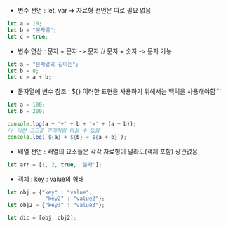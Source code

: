 - 변수 선언 : let, var => 자료형 선언은 따로 필요 없음

```js
let a = 10;
let b = "문자열";
let c = true;
```

- 변수 연산 : 문자 + 문자 -> 문자 // 문자 + 숫자 -> 문자 가능

```js
let a = "문자열의 길이는";
let b = 8;
let c = a + b;
```

- 문자열에 변수 참조 : ${} 이러한 표현을 사용하기 위해서는 백틱을 사용해야함 ``

```js
let a = 100;
let b = 200;

console.log(a + '+' + b + '=' + (a + b));
// 이런 코드를 아래처럼 바꿀 수 있음
console.log(`${a} + ${b} = ${a + b}`);
```

- 배열 선언 : 배열의 요소들은 각각 자료형이 달라도(객체 포함) 상관없음

```js
let arr = [1, 2, true, '문자'];
```

- 객체 : key : value의 형태

```js
let obj = {"key" : "value",
            "key2" : "value2"};
let obj2 = {"key3" : "value3"};

let dic = [obj, obj2];
```